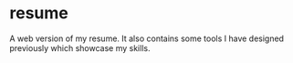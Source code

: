 # resume
A web version of my resume. It also contains some tools I have designed previously which showcase my skills.
